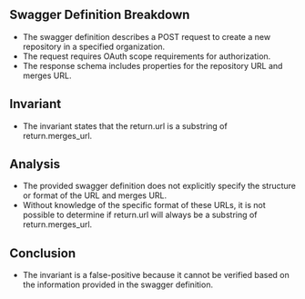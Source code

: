 ## Swagger Definition Breakdown
- The swagger definition describes a POST request to create a new repository in a specified organization.
- The request requires OAuth scope requirements for authorization.
- The response schema includes properties for the repository URL and merges URL.

## Invariant
- The invariant states that the return.url is a substring of return.merges_url.

## Analysis
- The provided swagger definition does not explicitly specify the structure or format of the URL and merges URL.
- Without knowledge of the specific format of these URLs, it is not possible to determine if return.url will always be a substring of return.merges_url.

## Conclusion
- The invariant is a false-positive because it cannot be verified based on the information provided in the swagger definition.
